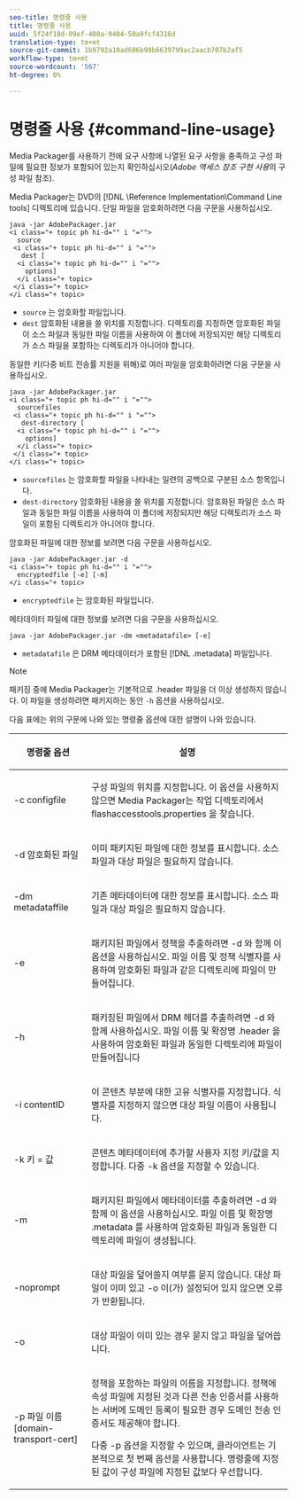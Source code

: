```yaml
---
seo-title: 명령줄 사용
title: 명령줄 사용
uuid: 5f24f18d-09ef-400a-9404-50a9fcf4316d
translation-type: tm+mt
source-git-commit: 1b9792a10ad606b99b6639799ac2aacb707b2af5
workflow-type: tm+mt
source-wordcount: '567'
ht-degree: 0%

---
```



# 명령줄 사용 {#command-line-usage}

Media Packager를 사용하기 전에 요구 사항에 나열된 요구 사항을 충족하고 구성 파일에 필요한 정보가 포함되어 있는지 확인하십시오(*Adobe 액세스 참조 구현 사용*&#x200B;의 구성 파일 참조).

Media Packager는 DVD의 [!DNL \Reference Implementation\Command Line tools] 디렉토리에 있습니다. 단일 파일을 암호화하려면 다음 구문을 사용하십시오.

```
java -jar AdobePackager.jar  
<i class="+ topic ph hi-d="" i "="">
  source  
 <i class="+ topic ph hi-d="" i "="">
   dest [ 
  <i class="+ topic ph hi-d="" i "="">
    options] 
  </i class="+ topic> 
 </i class="+ topic> 
</i class="+ topic>
```

* `source` 는 암호화할 파일입니다.
* `dest` 암호화된 내용을 쓸 위치를 지정합니다. 디렉토리를 지정하면 암호화된 파일이 소스 파일과 동일한 파일 이름을 사용하여 이 폴더에 저장되지만 해당 디렉토리가 소스 파일을 포함하는 디렉토리가 아니어야 합니다.

동일한 키(다중 비트 전송률 지원을 위해)로 여러 파일을 암호화하려면 다음 구문을 사용하십시오.

```
java -jar AdobePackager.jar  
<i class="+ topic ph hi-d="" i "="">
  sourcefiles  
 <i class="+ topic ph hi-d="" i "="">
   dest-directory [ 
  <i class="+ topic ph hi-d="" i "="">
    options] 
  </i class="+ topic> 
 </i class="+ topic> 
</i class="+ topic>
```

* `sourcefiles` 는 암호화할 파일을 나타내는 일련의 공백으로 구분된 소스 항목입니다.
* `dest-directory` 암호화된 내용을 쓸 위치를 지정합니다. 암호화된 파일은 소스 파일과 동일한 파일 이름을 사용하여 이 폴더에 저장되지만 해당 디렉토리가 소스 파일이 포함된 디렉토리가 아니어야 합니다.

암호화된 파일에 대한 정보를 보려면 다음 구문을 사용하십시오.

```
java -jar AdobePackager.jar -d  
<i class="+ topic ph hi-d="" i "="">
  encryptedfile [-e] [-m] 
</i class="+ topic>
```

* `encryptedfile` 는 암호화된 파일입니다.

메타데이터 파일에 대한 정보를 보려면 다음 구문을 사용하십시오.

```
java -jar AdobePackager.jar -dm <metadatafile> [-e]
```

* `metadatafile` 은 DRM 메타데이터가 포함된  [!DNL .metadata] 파일입니다.

>[!NOTE]
>
>패키징 중에 Media Packager는 기본적으로 .header 파일을 더 이상 생성하지 않습니다. 이 파일을 생성하려면 패키지하는 동안 `-h` 옵션을 사용하십시오.

다음 표에는 위의 구문에 나와 있는 명령줄 옵션에 대한 설명이 나와 있습니다.

<table frame="all" colsep="1" rowsep="1" class="+ topic/table adobe-d/table " id="table_wgz_spy_n4"> 
 <thead class="- topic/thead "> 
  <tr rowsep="1" class="- topic/row "> 
   <th colname="1" class="- topic/entry entry"> <p class="- topic/p ">명령줄 옵션 </p> </th> 
   <th colname="2" class="- topic/entry entry"> <p class="- topic/p ">설명 </p> </th> 
  </tr> 
 </thead>
 <tbody class="- topic/tbody "> 
  <tr rowsep="1" class="- topic/row "> 
   <td colname="1" class="- topic/entry "> <p class="- topic/p ">-c <span class="+ topic/ph pr-d/codeph codeph"> configfile </span> </p> </td> 
   <td colname="2" class="- topic/entry "> <p class="- topic/p ">구성 파일의 위치를 지정합니다. 이 옵션을 사용하지 않으면 Media Packager는 작업 디렉토리에서 <span class="filepath"> flashaccesstools.properties </span>을 찾습니다. </p> </td> 
  </tr> 
  <tr rowsep="1" class="- topic/row "> 
   <td colname="1" class="- topic/entry "> <p class="- topic/p ">-d <span class="+ topic/ph pr-d/codeph codeph"> 암호화된 파일 </span> </p> </td> 
   <td colname="2" class="- topic/entry "> <p class="- topic/p ">이미 패키지된 파일에 대한 정보를 표시합니다. 소스 파일과 대상 파일은 필요하지 않습니다. </p> </td> 
  </tr> 
  <tr rowsep="1" class="- topic/row "> 
   <td colname="1" class="- topic/entry "> <p class="- topic/p ">-dm <span class="+ topic/ph pr-d/codeph codeph"> metadataffile </span> </p> </td> 
   <td colname="2" class="- topic/entry "> <p class="- topic/p ">기존 메타데이터에 대한 정보를 표시합니다. 소스 파일과 대상 파일은 필요하지 않습니다. </p> </td> 
  </tr> 
  <tr rowsep="1" class="- topic/row "> 
   <td colname="1" class="- topic/entry "> <p class="- topic/p ">-e </p> </td> 
   <td colname="2" class="- topic/entry "> <p class="- topic/p ">패키지된 파일에서 정책을 추출하려면 <span class="codeph"> -d </span>와 함께 이 옵션을 사용하십시오. 파일 이름 및 정책 식별자를 사용하여 암호화된 파일과 같은 디렉토리에 파일이 만들어집니다. </p> </td> 
  </tr> 
  <tr rowsep="1" class="- topic/row "> 
   <td colname="1" class="- topic/entry "> <p class="- topic/p ">-h </p> </td> 
   <td colname="2" class="- topic/entry "> <p class="- topic/p ">패키징된 파일에서 DRM 헤더를 추출하려면 <span class="codeph"> -d </span>와 함께 사용하십시오. 파일 이름 및 확장명 <span class="filepath"> .header </span>을 사용하여 암호화된 파일과 동일한 디렉토리에 파일이 만들어집니다 </p> </td> 
  </tr> 
  <tr rowsep="1" class="- topic/row "> 
   <td colname="1" class="- topic/entry "> <p class="- topic/p ">-i <span class="+ topic/ph pr-d/codeph codeph"> contentID </span> </p> </td> 
   <td colname="2" class="- topic/entry "> <p class="- topic/p ">이 콘텐츠 부분에 대한 고유 식별자를 지정합니다. 식별자를 지정하지 않으면 대상 파일 이름이 사용됩니다. </p> </td> 
  </tr> 
  <tr rowsep="1" class="- topic/row "> 
   <td colname="1" class="- topic/entry "> <p class="- topic/p ">-k <span class="+ topic/ph pr-d/codeph codeph"> 키 </span>= <span class="+ topic/ph pr-d/codeph codeph"> 값 </span> </p> </td> 
   <td colname="2" class="- topic/entry "> <p class="- topic/p ">콘텐츠 메타데이터에 추가할 사용자 지정 키/값을 지정합니다. 다중 <span class="codeph"> -k </span> 옵션을 지정할 수 있습니다. </p> </td> 
  </tr> 
  <tr rowsep="1" class="- topic/row "> 
   <td colname="1" class="- topic/entry "> <p class="- topic/p ">-m </p> </td> 
   <td colname="2" class="- topic/entry "> <p class="- topic/p ">패키지된 파일에서 메타데이터를 추출하려면 <span class="codeph"> -d </span>와 함께 이 옵션을 사용하십시오. 파일 이름 및 확장명 <span class="codeph"> .metadata </span>를 사용하여 암호화된 파일과 동일한 디렉토리에 파일이 생성됩니다. </p> </td> 
  </tr> 
  <tr rowsep="1" class="- topic/row "> 
   <td colname="1" class="- topic/entry "> <p class="- topic/p ">-noprompt </p> </td> 
   <td colname="2" class="- topic/entry "> <p class="- topic/p ">대상 파일을 덮어쓸지 여부를 묻지 않습니다. 대상 파일이 이미 있고 <span class="codeph"> -o </span>이(가) 설정되어 있지 않으면 오류가 반환됩니다. </p> </td> 
  </tr> 
  <tr rowsep="1" class="- topic/row "> 
   <td colname="1" class="- topic/entry "> <p class="- topic/p ">-o </p> </td> 
   <td colname="2" class="- topic/entry "> <p class="- topic/p ">대상 파일이 이미 있는 경우 묻지 않고 파일을 덮어씁니다. </p> </td> 
  </tr> 
  <tr rowsep="0" class="- topic/row "> 
   <td colname="1" class="- topic/entry "> <p class="- topic/p ">-p <span class="+ topic/ph pr-d/codeph codeph"> 파일 이름 [domain-transport-cert] </span> </p> </td> 
   <td colname="2" class="- topic/entry "> <p class="- topic/p ">정책을 포함하는 파일의 이름을 지정합니다. 정책에 속성 파일에 지정된 것과 다른 전송 인증서를 사용하는 서버에 도메인 등록이 필요한 경우 도메인 전송 인증서도 제공해야 합니다. </p> <p class="- topic/p ">다중 <span class="codeph"> -p </span> 옵션을 지정할 수 있으며, 클라이언트는 기본적으로 첫 번째 옵션을 사용합니다. 명령줄에 지정된 값이 구성 파일에 지정된 값보다 우선합니다. </p> </td> 
  </tr> 
 </tbody> 
</table>

